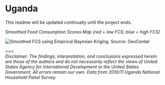 Uganda
======
This readme will be updated continually until the project ends.  
  
*Smoothed Food Consumption Scores Map (red = low FCS; blue = high FCS)*
<p><img src="https://cloud.githubusercontent.com/assets/5873344/6397200/27cba878-bdb1-11e4-98a0-d36f2b9cc81e.png" alt="Smoothed FCS using Empirical Bayesian Kriging. Source: GeoCenter" align="middle"></p>

===  
*Disclaimer: The findings, interpretation, and conclusions expressed herein are those of the authors and do not necessarily reflect the views of United States Agency for International Development or the United States Government. All errors remain our own. Data from 2010/11 Uganda National Household Panel Survey.*  
